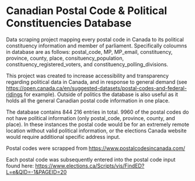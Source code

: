 # Canadian Postal Code & Political Constituencies Database
Data scraping project mapping every postal code in Canada to its political constituency information and member of parliament. Specifically coloumns in database are as follows: postal_code, MP, MP_email, constituency, province, county, place, consituency_population, constituency_registered_voters, and constituency_polling_divisions. 

This project was created to increase accessibility and transparency regarding political data in Canada, and in response to general demand (see https://open.canada.ca/en/suggested-datasets/postal-codes-and-federal-ridings for example). Outside of politics the database is also useful as it holds all the general Canadian postal code information in one place.

The database contains 844 216 entries in total. 9960 of the postal codes do not have political information (only postal_code, province, county, and place). In these instances the postal code would be for an extremely remote location without valid political information, or the elections Canada website would require additional specific address input.

Postal codes were scrapped from https://www.postalcodesincanada.com/

Each postal code was subsequently entered into the postal code input found here:
https://www.elections.ca/Scripts/vis/FindED?L=e&QID=-1&PAGEID=20
